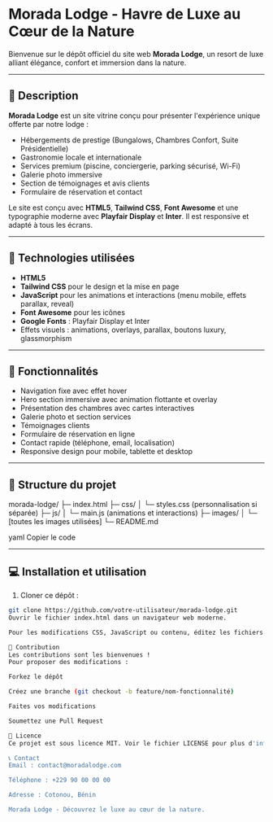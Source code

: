 # Morada Lodge - Havre de Luxe au Cœur de la Nature

Bienvenue sur le dépôt officiel du site web **Morada Lodge**, un resort de luxe alliant élégance, confort et immersion dans la nature.

---

## 🌿 Description

**Morada Lodge** est un site vitrine conçu pour présenter l'expérience unique offerte par notre lodge :

- Hébergements de prestige (Bungalows, Chambres Confort, Suite Présidentielle)
- Gastronomie locale et internationale
- Services premium (piscine, conciergerie, parking sécurisé, Wi-Fi)
- Galerie photo immersive
- Section de témoignages et avis clients
- Formulaire de réservation et contact

Le site est conçu avec **HTML5**, **Tailwind CSS**, **Font Awesome** et une typographie moderne avec **Playfair Display** et **Inter**. Il est responsive et adapté à tous les écrans.

---

## 🎨 Technologies utilisées

- **HTML5**
- **Tailwind CSS** pour le design et la mise en page
- **JavaScript** pour les animations et interactions (menu mobile, effets parallax, reveal)
- **Font Awesome** pour les icônes
- **Google Fonts** : Playfair Display et Inter
- Effets visuels : animations, overlays, parallax, boutons luxury, glassmorphism

---

## 🚀 Fonctionnalités

- Navigation fixe avec effet hover
- Hero section immersive avec animation flottante et overlay
- Présentation des chambres avec cartes interactives
- Galerie photo et section services
- Témoignages clients
- Formulaire de réservation en ligne
- Contact rapide (téléphone, email, localisation)
- Responsive design pour mobile, tablette et desktop

---

## 📂 Structure du projet

morada-lodge/
├─ index.html
├─ css/
│ └─ styles.css (personnalisation si séparée)
├─ js/
│ └─ main.js (animations et interactions)
├─ images/
│ └─ [toutes les images utilisées]
└─ README.md

yaml
Copier le code

---

## 💻 Installation et utilisation

1. Cloner ce dépôt :
```bash
git clone https://github.com/votre-utilisateur/morada-lodge.git
Ouvrir le fichier index.html dans un navigateur web moderne.

Pour les modifications CSS, JavaScript ou contenu, éditez les fichiers correspondants.

📌 Contribution
Les contributions sont les bienvenues !
Pour proposer des modifications :

Forkez le dépôt

Créez une branche (git checkout -b feature/nom-fonctionnalité)

Faites vos modifications

Soumettez une Pull Request

📝 Licence
Ce projet est sous licence MIT. Voir le fichier LICENSE pour plus d'informations.

📞 Contact
Email : contact@moradalodge.com

Téléphone : +229 90 00 00 00

Adresse : Cotonou, Bénin

Morada Lodge - Découvrez le luxe au cœur de la nature.
